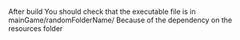 After build
You should check that the executable file is in mainGame/randomFolderName/
Because of the dependency on the resources folder
